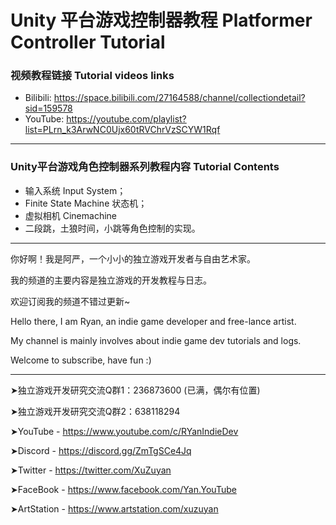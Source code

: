 # Unity 平台游戏控制器教程 Platformer Controller Tutorial

### 视频教程链接 Tutorial videos links
  - Bilibili: https://space.bilibili.com/27164588/channel/collectiondetail?sid=159578
  - YouTube: https://youtube.com/playlist?list=PLrn_k3ArwNC0Ujx60tRVChrVzSCYW1Rqf

---
### Unity平台游戏角色控制器系列教程内容 Tutorial Contents
- 输入系统 Input System；
- Finite State Machine 状态机；
- 虚拟相机 Cinemachine
- 二段跳，土狼时间，小跳等角色控制的实现。

----
你好啊！我是阿严，一个小小的独立游戏开发者与自由艺术家。

我的频道的主要内容是独立游戏的开发教程与日志。

欢迎订阅我的频道不错过更新~

Hello there, I am Ryan, an indie game developer and free-lance artist.

My channel is mainly involves about indie game dev tutorials and logs. 

Welcome to subscribe, have fun :) 

----
➤独立游戏开发研究交流Q群1：236873600 (已满，偶尔有位置)

➤独立游戏开发研究交流Q群2：638118294

➤YouTube - https://www.youtube.com/c/RYanIndieDev

➤Discord - https://discord.gg/ZmTgSCe4Jq

➤Twitter - https://twitter.com/XuZuyan

➤FaceBook - https://www.facebook.com/Yan.YouTube

➤ArtStation - https://www.artstation.com/xuzuyan
